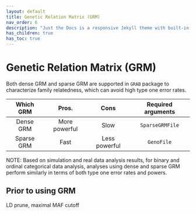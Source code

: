 ```yaml
---
layout: default
title: Genetic Relation Matrix (GRM)
nav_order: 6
description: "Just the Docs is a responsive Jekyll theme with built-in search that is easily customizable and hosted on GitHub Pages."
has_children: true
has_toc: true
---
```


# Genetic Relation Matrix (GRM)

Both dense GRM and sparse GRM are supported in ```GRAB``` package to characterize family relatedness, which can avoid high type one error rates.

| Which GRM   | Pros.    | Cons       | Required arguments  |
|:-----------:|:----------:|:--------:|:-------------------:|
| Dense GRM   | More powerful | Slow  | ```SparseGRMFile``` |
| Sparse GRM  | Fast  | Less powerful | ```GenoFile```      |

NOTE: Based on simulation and real data analysis results, for binary and ordinal categorical data analysis, analyses using dense and sparse GRM perform similarly in terms of both type one error rates and powers.

## Prior to using GRM

LD prune, maximal MAF cutoff
